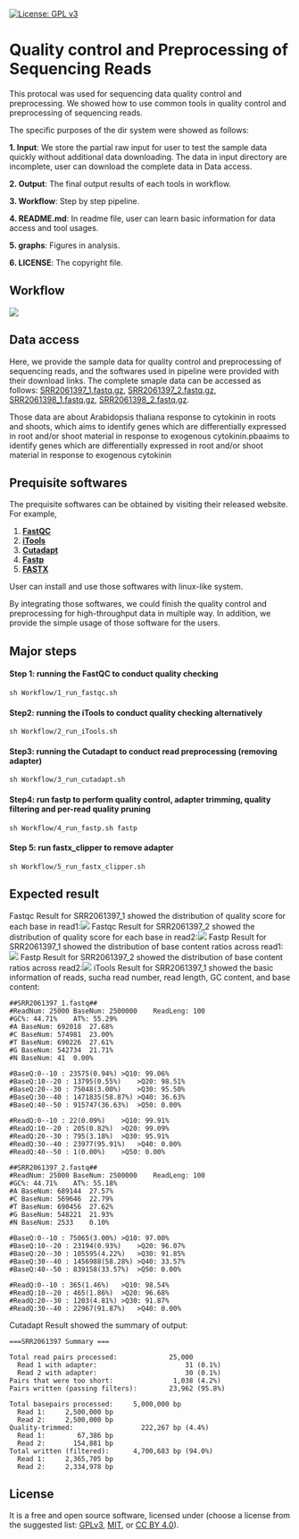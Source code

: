 [![License: GPL v3](https://img.shields.io/badge/License-GPL%20v3-blue.svg)](http://www.gnu.org/licenses/gpl-3.0)

# Quality control and Preprocessing of Sequencing Reads

This protocal was used for sequencing data quality control and preprocessing. We showed how to use common tools in quality control and preprocessing of sequencing reads.

The specific purposes of the dir system were showed as follows:

  __1. Input__: We store the partial raw input for user to test the sample data quickly without additional data downloading.  The data in input directory are incomplete, user can download the complete data in Data access.
  
  __2. Output__: The final output results of each tools in workflow.
  
  __3. Workflow__: Step by step pipeline. 
  
  __4. README.md__: In readme file, user can learn basic information for data access and tool usages.
  
 
  __5. graphs__: Figures in analysis.
  
  __6. LICENSE__: The copyright file.


## Workflow

![](Workflow/workflow.svg)



## Data access

Here, we provide the sample data for quality control and preprocessing of sequencing reads, and the softwares used in pipeline were provided with their download links.
The complete smaple data can be accessed as follows:
[SRR2061397_1.fastq.gz](http://ftp.sra.ebi.ac.uk/vol1/fastq/SRR206/007/SRR2061397/SRR2061397_1.fastq.gz),
[SRR2061397_2.fastq.gz](http://ftp.sra.ebi.ac.uk/vol1/fastq/SRR206/007/SRR2061397/SRR2061397_2.fastq.gz), 
[SRR2061398_1.fastq.gz](http://ftp.sra.ebi.ac.uk/vol1/fastq/SRR206/008/SRR2061398/SRR2061398_1.fastq.gz), 
[SRR2061398_2.fastq.gz](http://ftp.sra.ebi.ac.uk/vol1/fastq/SRR206/008/SRR2061398/SRR2061398_2.fastq.gz). 

Those data are about Arabidopsis thaliana response to cytokinin in roots and shoots, which aims to identify genes which are differentially expressed in root and/or shoot material in response to exogenous cytokinin.pbaaims to identify genes which are differentially expressed in root and/or shoot material in response to exogenous cytokinin

## Prequisite softwares

The prequisite softwares can be obtained by visiting their released website. For example,
1. [__FastQC__](https://codeload.github.com/s-andrews/FastQC/zip/refs/heads/master)
2. [__iTools__](https://github.com/BGI-shenzhen/Reseqtools/blob/master/iTools_Code20180520.tar.gz)
3. [__Cutadapt__](https://codeload.github.com/jamescasbon/cutadapt/zip/refs/heads/master)
4. [__Fastp__](https://codeload.github.com/OpenGene/fastp/zip/refs/heads/master)
5. [__FASTX__](https://codeload.github.com/agordon/fastx_toolkit/zip/refs/heads/master)

User can install and use those softwares with linux-like system.

By integrating those softwares, we could finish the quality control and preprocessing for high-throughput data in multiple way. In addition, we provide the simple usage of those software for the users.

## Major steps

#### Step 1: running the FastQC to conduct quality checking

```
sh Workflow/1_run_fastqc.sh
```

#### Step2: running the iTools to conduct quality checking alternatively

```
sh Workflow/2_run_iTools.sh
```

#### Step3: running the Cutadapt to conduct read preprocessing (removing adapter)

```
sh Workflow/3_run_cutadapt.sh
```
#### Step4: run fastp to perform quality control, adapter trimming, quality filtering and per-read quality pruning

```
sh Workflow/4_run_fastp.sh fastp
```
#### Step 5: run fastx_clipper to remove adapter

```
sh Workflow/5_run_fastx_clipper.sh
```

## Expected result

Fastqc Result for SRR2061397_1 showed the distribution of quality score for each base in read1:![](graphs/fastqc1.png)
Fastqc Result for SRR2061397_2 showed the distribution of quality score for each base in read2:![](graphs/fastqc2.png)
Fastp Result for SRR2061397_1 showed the distribution of base content ratios across read1:![](graphs/fastp_after1.png)
Fastp Result for SRR2061397_2 showed the distribution of base content ratios across read2:![](graphs/fastp_after2.png)
iTools Result for SRR2061397_1 showed the basic information of reads, sucha read number, read length, GC content, and base content:
```
##SRR2061397_1.fastq##
#ReadNum: 25000	BaseNum: 2500000	ReadLeng: 100
#GC%: 44.71%	AT%: 55.29%
#A BaseNum: 692018	27.68%
#C BaseNum: 574981	23.00%
#T BaseNum: 690226	27.61%
#G BaseNum: 542734	21.71%
#N BaseNum: 41	0.00%

#BaseQ:0--10 : 23575(0.94%)	>Q10: 99.06%
#BaseQ:10--20 : 13795(0.55%)	>Q20: 98.51%
#BaseQ:20--30 : 75048(3.00%)	>Q30: 95.50%
#BaseQ:30--40 : 1471835(58.87%)	>Q40: 36.63%
#BaseQ:40--50 : 915747(36.63%)	>Q50: 0.00%

#ReadQ:0--10 : 22(0.09%)	>Q10: 99.91%
#ReadQ:10--20 : 205(0.82%)	>Q20: 99.09%
#ReadQ:20--30 : 795(3.18%)	>Q30: 95.91%
#ReadQ:30--40 : 23977(95.91%)	>Q40: 0.00%
#ReadQ:40--50 : 1(0.00%)	>Q50: 0.00%

##SRR2061397_2.fastq##
#ReadNum: 25000	BaseNum: 2500000	ReadLeng: 100
#GC%: 44.71%	AT%: 55.18%
#A BaseNum: 689144	27.57%
#C BaseNum: 569646	22.79%
#T BaseNum: 690456	27.62%
#G BaseNum: 548221	21.93%
#N BaseNum: 2533	0.10%

#BaseQ:0--10 : 75065(3.00%)	>Q10: 97.00%
#BaseQ:10--20 : 23194(0.93%)	>Q20: 96.07%
#BaseQ:20--30 : 105595(4.22%)	>Q30: 91.85%
#BaseQ:30--40 : 1456988(58.28%)	>Q40: 33.57%
#BaseQ:40--50 : 839158(33.57%)	>Q50: 0.00%

#ReadQ:0--10 : 365(1.46%)	>Q10: 98.54%
#ReadQ:10--20 : 465(1.86%)	>Q20: 96.68%
#ReadQ:20--30 : 1203(4.81%)	>Q30: 91.87%
#ReadQ:30--40 : 22967(91.87%)	>Q40: 0.00%

```
Cutadapt Result showed the summary of output:
```
===SRR2061397 Summary ===

Total read pairs processed:             25,000
  Read 1 with adapter:                      31 (0.1%)
  Read 2 with adapter:                      30 (0.1%)
Pairs that were too short:               1,038 (4.2%)
Pairs written (passing filters):        23,962 (95.8%)

Total basepairs processed:     5,000,000 bp
  Read 1:     2,500,000 bp
  Read 2:     2,500,000 bp
Quality-trimmed:                 222,267 bp (4.4%)
  Read 1:        67,386 bp
  Read 2:       154,881 bp
Total written (filtered):      4,700,683 bp (94.0%)
  Read 1:     2,365,705 bp
  Read 2:     2,334,978 bp
```
## License
It is a free and open source software, licensed under []() (choose a license from the suggested list:  [GPLv3](https://github.com/github/choosealicense.com/blob/gh-pages/_licenses/gpl-3.0.txt), [MIT](https://github.com/github/choosealicense.com/blob/gh-pages/LICENSE.md), or [CC BY 4.0](https://github.com/github/choosealicense.com/blob/gh-pages/_licenses/cc-by-4.0.txt)).
